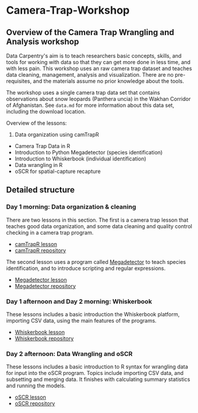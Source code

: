 # Camera-Trap-Workshop

## Overview of the Camera Trap Wrangling and Analysis workshop

Data Carpentry's aim is to teach researchers basic concepts, skills, and tools for working with data so that they can get more done in less time, and with less pain. This workshop uses an raw camera trap dataset and teaches data cleaning, management, analysis and visualization. There are no pre-requisites, and the materials assume no prior knowledge about the tools.

The workshop uses a single camera trap data set that contains observations about snow leopards (Panthera uncia) in the Wakhan Corridor of Afghanistan. See `data.md` for more information about this data set, including the download location.

Overview of the lessons:

  1. Data organization using camTrapR
  * Camera Trap Data in R 
  * Introduction to Python Megadetector (species identification)
  * Introduction to Whiskerbook (individual identification)
  * Data wrangling in R 
  * oSCR for spatial-capture recapture

## Detailed structure

### Day 1 morning: Data organization & cleaning

There are two lessons in this section. The first is a camera trap lesson that teaches  good data organization, and some data cleaning and quality control checking in a camera trap program.

  * [camTrapR lesson](http://###)
  * [camTrapR repository](http://###)

The second lesson uses a program called [Megadetector]() to teach species identification, and to introduce scripting and regular expressions.

  * [Megadetector lesson](http://###)
  * [Megadetector repository](http://###)

### Day 1 afternoon and Day 2 morning: Whiskerbook 

These lessons includes a basic introduction the Whiskerbook platform, importing CSV data, using the main features of the programs. 

  * [Whiskerbook lesson](http://###) 
  * [Whiskerbook repository](http://###) 


### Day 2 afternoon: Data Wrangling and oSCR

These lessons includes a basic introduction to R syntax for wrangling data for input into the oSCR program. Topics include importing CSV data, and subsetting and merging data. It finishes with calculating summary statistics and running the models. 

  * [oSCR lesson](http://###)
  * [oSCR repository](http://###)

